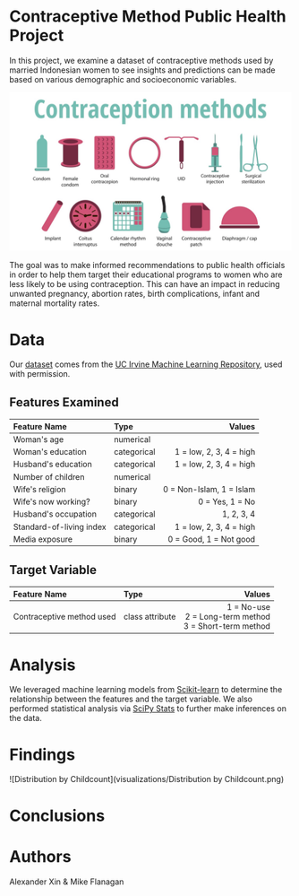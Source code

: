 # Contraceptive Method Public Health Project
In this project, we examine a dataset of contraceptive methods used by married Indonesian women to see insights and predictions can be made based on various demographic and socioeconomic variables.

![contraception methods](contraception_methods.jpg)

The goal was to make informed recommendations to public health officials in order to help them target their educational programs to women who are less likely to be using contraception. This can have an impact in reducing unwanted pregnancy, abortion rates, birth complications, infant and maternal mortality rates.

# Data
Our [dataset](https://archive.ics.uci.edu/ml/datasets/Contraceptive+Method+Choice) comes from the [UC Irvine Machine Learning Repository](https://archive.ics.uci.edu/ml/index.php), used with permission.

## Features Examined
Feature Name             |  Type         |     Values
:------------------------|:--------------|-------------:
Woman's age              | numerical     | 
Woman's education        | categorical   | 1 = low, 2, 3, 4 = high
Husband's education      | categorical   | 1 = low, 2, 3, 4 = high
Number of children       | numerical     | 
Wife's religion          | binary        | 0 = Non-Islam, 1 = Islam
Wife's now working?      | binary        | 0 = Yes, 1 = No
Husband's occupation     | categorical   | 1, 2, 3, 4
Standard-of-living index | categorical   | 1 = low, 2, 3, 4 = high
Media exposure           | binary        | 0 = Good, 1 = Not good

## Target Variable
Feature Name             |  Type           |     Values
:------------------------|:----------------|-------------:
Contraceptive method used| class attribute |  1 = No-use <br> 2 = Long-term method <br> 3 = Short-term method 

# Analysis
We leveraged machine learning models from [Scikit-learn](https://scikit-learn.org/stable/) to determine the relationship between the features and the target variable. We also performed statistical analysis via [SciPy Stats](https://docs.scipy.org/doc/scipy/reference/stats.html) to further make inferences on the data.

# Findings
![Distribution by Childcount](visualizations/Distribution by Childcount.png)

# Conclusions

# Authors
Alexander Xin & Mike Flanagan

